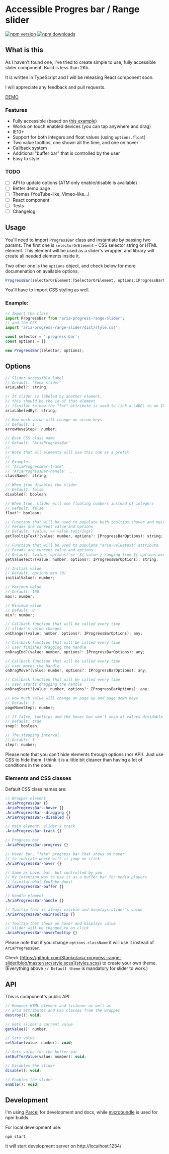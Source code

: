 # Accessible Progres bar / Range slider

[![npm version](https://img.shields.io/npm/v/aria-progress-range-slider.svg?style=flat-square)](https://www.npmjs.com/package/aria-progress-range-slider)
[![npm downloads](https://img.shields.io/npm/dm/aria-progress-range-slider.svg?style=flat-square)](https://www.npmjs.com/package/aria-progress-range-slider)

## What is this

As I haven't found one, I've tried to create simple to use, fully accessible slider component. Build is less than 2Kb.

It is written in TypeScript and I will be releasing React component soon.

I will appreciate any feedback and pull requests.

[DEMO](http://muffinman.io/aria-progress-range-slider/)

### Features

* Fully accessible (based on [this example](https://www.w3.org/TR/wai-aria-practices/examples/slider/slider-1.html))
* Works on touch enabled devices (you can tap anywhere and drag)
* IE10+
* Support for both integers and float values (using `options.float`)
* Two value tooltips, one shown all the time, and one on hover
* Callback system
* Additional "buffer bar" that is controlled by the user
* Easy to style


### TODO

* [ ] API to update options (ATM only enable/disable is available)
* [ ] Better demo page
* [ ] Themes (YouTube-like, Vimeo-like...)
* [ ] React component
* [ ] Tests
* [ ] Changelog

## Usage

You'll need to import `ProgressBar` class and instantiate by passing two params.
The first one is `selectorOrElement` - CSS selector string or HTML element. This element will be used as a slider's wrapper, and library will create all needed elements inside it.

Two other one is the `options` object, and check below for more documenation on available options.

```js
ProgressBar(selectorOrElement:TSelectorOrElement, options:IProgressBarOptionsPartial);
```

You'll have to import CSS styling as well.

### Example:

```js
// Import the class
import ProgressBar from 'aria-progress-range-slider';
// and the CSS
import 'aria-progress-range-slider/dist/style.css';

const selector = '.progress-bar';
const options = {};

new ProgressBar(selector, options);
```


## Options

```js
// Slider accessible label
// Default: 'Seek slider'
ariaLabel?: string;

// If slider is labeled by another element,
// this should be the id of that element
// (Similar to how the "for" attribute is used to link a LABEL to an INPUT.)
ariaLabeledBy?: string;

// How much value will change on arrow keys
// Default: 1
arrowMoveStep?: number;

// Base CSS class name
// Default: 'AriaProgressBar'
//
// Note that all elements will use this one as a prefix
//
// Example:
// 'AriaProgressBar-track'
// 'AriaProgressBar-handle' ...
className?: string;

// When true disables the slider
// Default: false
disabled?: boolean;

// When true, slider will use floating numbers instead of integers
// Default: false
float?: boolean;

// Function that will be used to populate both tooltips (hover and main one)
// Params are current value and options
// Default: (value) => value.toString()
getTooltipText?(value: number, options?: IProgressBarOptions): string;

// Function that will be used to populate "aria-valuetext" attribute
// Params are current value and options
// Default: (value, options) => `${ value } ranging from ${ options.min } to ${ options.max }`
getValueText?(value: number, options?: IProgressBarOptions): string;

// Initial value
// Default: options.min (0)
initialValue?: number;

// Maximum value
// Default: 100
max?: number;

// Minimum value
// Default: 0
min?: number;

// Callback function that will be called every time
// slider's value changes
onChange?(value: number, options?: IProgressBarOptions): any;

// Callback function that will be called every time
// user finishes dragging the handle
onDragEnd?(value: number, options?: IProgressBarOptions): any;

// Callback function that will be called every time
// user moves the handle
onDragMove?(value: number, options?: IProgressBarOptions): any;

// Callback function that will be called every time
// user starts dragging the handle
onDragStart?(value: number, options?: IProgressBarOptions): any;

// How much value will change on page up and page down keys
// Default: 5
pageMoveStep?: number;

// If false, tooltips and the hover bar won't snap at values dividable by options.step
// Default: true
snap?: boolean;

// The stepping interval
// Default: 1
step?: number;
```

Please note that you can't hide elements through options (nor API). Just use CSS to hide them. I think it is a little bit cleaner than having a lot of conditions in the code.

### Elements and CSS classes

Default CSS class names are:

```scss
// Wrapper element
.AriaProgressBar {}
.AriaProgressBar--hover {}
.AriaProgressBar--dragging {}
.AriaProgressBar--disabled {}

// Main element, slider's track
.AriaProgressBar-track {}

// Progress bar
.AriaProgressBar-progress {}

// Hover bar, "fake" progress bar that shows on hover
// to indicate where will it jump on click
.AriaProgressBar-hover {}

// Same as hover bar, but controlled by you
// My intention was to use it as a buffer bar for media players
// (similar what YouTube does)
.AriaProgressBar-buffer {}

// Handle element
.AriaProgressBar-handle {}

// Tooltip that is always visible and displays slider's value
.AriaProgressBar-mainTooltip {}

// Tooltip that shows on hover and displays value
// slider will be changed to on click
.AriaProgressBar-hoverTooltip {}
```

Please note that if you change `options.className` it will use it instead of `AriaProgressBar`.

Check [https://github.com/Stanko/aria-progress-range-slider/blob/master/src/style.scss](styles.scss) to create your own theme. (Everything above `// Default theme` is mandatory for slider to work.)


## API

This is component's public API.

```js
// Removes HTML element and listener as well as
// aria attributes and CSS classes from the wrapper
destroy(): void;

// Gets slider's current value
getValue(): number;

// Sets value
setValue(value: number): void;

// Sets value for the buffer bar
setBufferValue(value: number): void;

// Disables the slider
disable(): void;

// Enables the slider
enable(): void;
```


## Development

I'm using [Parcel](https://parceljs.org) for development and docs, while [microbundle](https://github.com/developit/microbundle) is used for npm builds.

For local development use:

```
npm start
```

It will start development server on http://localhost:1234/
